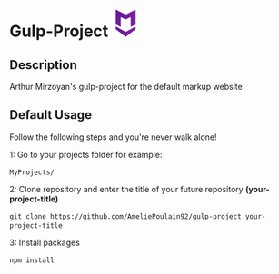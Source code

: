 # Gulp-Project ![alt text](https://github.com/adam-p/markdown-here/raw/master/src/common/images/icon48.png "Logo Title Text 1")
## Description
Arthur Mirzoyan's gulp-project for the default markup website

## Default Usage
Follow the following steps and you're never walk alone!

1: Go to your projects folder for example:
```
MyProjects/
```
2: Clone repository and enter the title of your future repository **(your-project-title)**
```
git clone https://github.com/AmeliePoulain92/gulp-project your-project-title
```
3: Install packages
```
npm install
```

